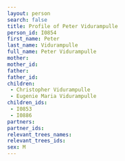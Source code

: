 ```yaml
---
layout: person
search: false
title: Profile of Peter Vidurampulle
person_id: I0854
first_name: Peter
last_name: Vidurampulle
full_name: Peter Vidurampulle
mother: 
mother_id: 
father: 
father_id: 
children:
 - Christopher Vidurampulle
 - Eugenie Maria Vidurampulle
children_ids:
 - I0853
 - I0886
partners:
partner_ids:
relevant_trees_names:
relevant_trees_ids:
sex: M
---
```



